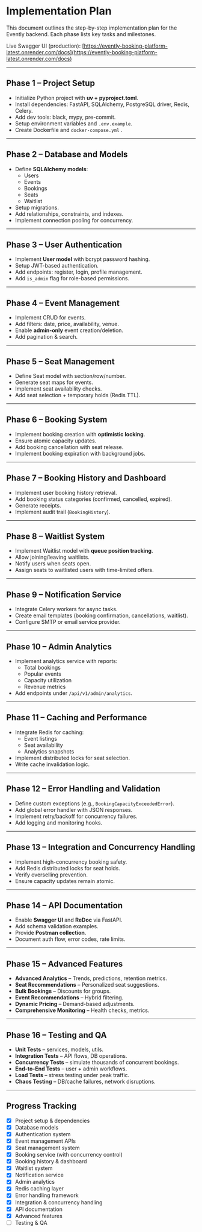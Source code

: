 # Implementation Plan

This document outlines the step-by-step implementation plan for the Evently backend. Each phase lists key tasks and milestones.

Live Swagger UI (production): [https://evently-booking-platform-latest.onrender.com/docs](https://evently-booking-platform-latest.onrender.com/docs)

---

## Phase 1 – Project Setup

- Initialize Python project with **uv + pyproject.toml**.
- Install dependencies: FastAPI, SQLAlchemy, PostgreSQL driver, Redis, Celery.
- Add dev tools: black, mypy, pre-commit.
- Setup environment variables and `.env.example`.
- Create Dockerfile and `docker-compose.yml` .

---

## Phase 2 – Database and Models

- Define **SQLAlchemy models**:
  - Users
  - Events
  - Bookings
  - Seats
  - Waitlist
- Setup migrations.
- Add relationships, constraints, and indexes.
- Implement connection pooling for concurrency.

---

## Phase 3 – User Authentication

- Implement **User model** with bcrypt password hashing.
- Setup JWT-based authentication.
- Add endpoints: register, login, profile management.
- Add `is_admin` flag for role-based permissions.

---

## Phase 4 – Event Management

- Implement CRUD for events.
- Add filters: date, price, availability, venue.
- Enable **admin-only** event creation/deletion.
- Add pagination & search.

---

## Phase 5 – Seat Management

- Define Seat model with section/row/number.
- Generate seat maps for events.
- Implement seat availability checks.
- Add seat selection + temporary holds (Redis TTL).

---

## Phase 6 – Booking System

- Implement booking creation with **optimistic locking**.
- Ensure atomic capacity updates.
- Add booking cancellation with seat release.
- Implement booking expiration with background jobs.

---

## Phase 7 – Booking History and Dashboard

- Implement user booking history retrieval.
- Add booking status categories (confirmed, cancelled, expired).
- Generate receipts.
- Implement audit trail (`BookingHistory`).

---

## Phase 8 – Waitlist System

- Implement Waitlist model with **queue position tracking**.
- Allow joining/leaving waitlists.
- Notify users when seats open.
- Assign seats to waitlisted users with time-limited offers.

---

## Phase 9 – Notification Service

- Integrate Celery workers for async tasks.
- Create email templates (booking confirmation, cancellations, waitlist).
- Configure SMTP or email service provider.

---

## Phase 10 – Admin Analytics

- Implement analytics service with reports:
  - Total bookings
  - Popular events
  - Capacity utilization
  - Revenue metrics
- Add endpoints under `/api/v1/admin/analytics`.

---

## Phase 11 – Caching and Performance

- Integrate Redis for caching:
  - Event listings
  - Seat availability
  - Analytics snapshots
- Implement distributed locks for seat selection.
- Write cache invalidation logic.

---

## Phase 12 – Error Handling and Validation

- Define custom exceptions (e.g., `BookingCapacityExceededError`).
- Add global error handler with JSON responses.
- Implement retry/backoff for concurrency failures.
- Add logging and monitoring hooks.

---

## Phase 13 – Integration and Concurrency Handling

- Implement high-concurrency booking safety.
- Add Redis distributed locks for seat holds.
- Verify overselling prevention.
- Ensure capacity updates remain atomic.

---

## Phase 14 – API Documentation

- Enable **Swagger UI** and **ReDoc** via FastAPI.
- Add schema validation examples.
- Provide **Postman collection**.
- Document auth flow, error codes, rate limits.

---

## Phase 15 – Advanced Features

- **Advanced Analytics** – Trends, predictions, retention metrics.
- **Seat Recommendations** – Personalized seat suggestions.
- **Bulk Bookings** – Discounts for groups.
- **Event Recommendations** – Hybrid filtering.
- **Dynamic Pricing** – Demand-based adjustments.
- **Comprehensive Monitoring** – Health checks, metrics.

---

## Phase 16 – Testing and QA

- **Unit Tests** – services, models, utils.
- **Integration Tests** – API flows, DB operations.
- **Concurrency Tests** – simulate thousands of concurrent bookings.
- **End-to-End Tests** – user + admin workflows.
- **Load Tests** – stress testing under peak traffic.
- **Chaos Testing** – DB/cache failures, network disruptions.

---

## Progress Tracking

- [x] Project setup & dependencies
- [x] Database models
- [x] Authentication system
- [x] Event management APIs
- [x] Seat management system
- [x] Booking service (with concurrency control)
- [x] Booking history & dashboard
- [x] Waitlist system
- [x] Notification service
- [x] Admin analytics
- [x] Redis caching layer
- [x] Error handling framework
- [x] Integration & concurrency handling
- [x] API documentation
- [x] Advanced features
- [ ] Testing & QA
